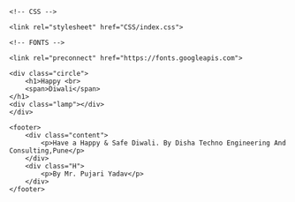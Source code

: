 <!DOCTYPE html>
<html lang="en">
<head>
    <meta charset="UTF-8">
    <meta http-equiv="X-UA-Compatible" content="IE=edge">
    <meta name="viewport" content="width=device-width, initial-scale=1.0">
    <title>Happy-Diwali</title>

    <!-- CSS -->

    <link rel="stylesheet" href="CSS/index.css">

    <!-- FONTS -->

    <link rel="preconnect" href="https://fonts.googleapis.com">
<link rel="preconnect" href="https://fonts.gstatic.com" crossorigin>
<link href="https://fonts.googleapis.com/css2?family=Dancing+Script&family=Irish+Grover&display=swap" rel="stylesheet">

</head>
<body>

    <div class="circle">
        <h1>Happy <br>
        <span>Diwali</span>
    </h1>
    <div class="lamp"></div>
    </div>

    <footer>
        <div class="content">
            <p>Have a Happy & Safe Diwali. By Disha Techno Engineering And Consulting,Pune</p>
        </div>
        <div class="H">
            <p>By Mr. Pujari Yadav</p>
        </div>
    </footer>
    
</body>
</html>
